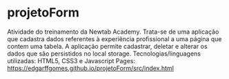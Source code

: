 # projetoForm
Atividade do treinamento da Newtab Academy.
Trata-se de uma aplicação que cadastra dados referentes à experiência profissional a uma página que contem uma tabela. A aplicação permite cadastrar, deletar e alterar os dados que são persistidos no local storage.
Tecnologias/linguagens utilizadas: HTML5, CSS3 e Javascript
Pages: https://edgarffgomes.github.io/projetoForm/src/index.html
